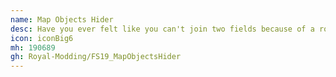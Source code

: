 ```yaml
---
name: Map Objects Hider
desc: Have you ever felt like you can't join two fields because of a rock that's right in the middle of them, or you can't build a shed because of some objects that take up space? These will no longer be problems thanks to "Map Objects Hider", this mod will let you permanently remove decorative objects and placeable items on your maps.
icon: iconBig6
mh: 190689
gh: Royal-Modding/FS19_MapObjectsHider
---
```

